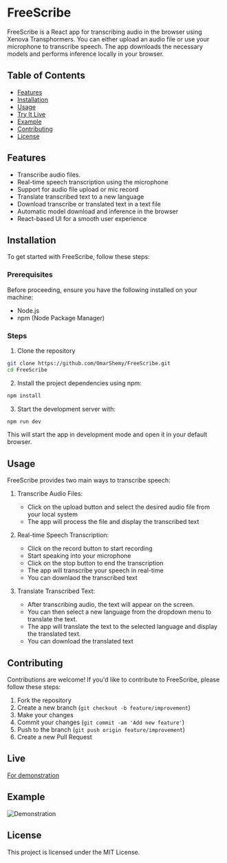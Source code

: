 # FreeScribe

FreeScribe is a React app for transcribing audio in the browser using Xenova Transphormers. You can either upload an audio file or use your microphone to transcribe speech. The app downloads the necessary models and performs inference locally in your browser.

## Table of Contents

- [Features](#features)
- [Installation](#installation)
- [Usage](#usage)
- [Try It Live](#live)
- [Example](#example)
- [Contributing](#contributing)
- [License](#license)

## Features

- Transcribe audio files.
- Real-time speech transcription using the microphone
- Support for audio file upload or mic record
- Translate transcribed text to a new language
- Download transcribe or translated text in a text file
- Automatic model download and inference in the browser
- React-based UI for a smooth user experience

## Installation

To get started with FreeScribe, follow these steps:

### Prerequisites

Before proceeding, ensure you have the following installed on your machine:

- Node.js
- npm (Node Package Manager)

### Steps

1. Clone the repository

```bash
git clone https://github.com/OmarShemy/FreeScribe.git
cd FreeScribe
```

2. Install the project dependencies using npm:

```bash
npm install
```

3. Start the development server with:

```bash
npm run dev
```

This will start the app in development mode and open it in your default browser.

## Usage

FreeScribe provides two main ways to transcribe speech:

1. Transcribe Audio Files:

   - Click on the upload button and select the desired audio file from your local system
   - The app will process the file and display the transcribed text

2. Real-time Speech Transcription:

   - Click on the record button to start recording
   - Start speaking into your microphone
   - Click on the stop button to end the transcription
   - The app will transcribe your speech in real-time
   - You can downlaod the transcribed text

3. Translate Transcribed Text:

   - After transcribing audio, the text will appear on the screen.
   - You can then select a new language from the dropdown menu to translate the text.
   - The app will translate the text to the selected language and display the translated text.
   - You can download the translated text

## Contributing

Contributions are welcome! If you'd like to contribute to FreeScribe, please follow these steps:

1. Fork the repository
2. Create a new branch (`git checkout -b feature/improvement`)
3. Make your changes
4. Commit your changes (`git commit -am 'Add new feature'`)
5. Push to the branch (`git push origin feature/improvement`)
6. Create a new Pull Request

## Live

[For demonstration](https://the-tran-scriber.vercel.app)

## Example

![Demonstration](https://i.imgur.com/sKefEon.png)

## License

This project is licensed under the MIT License.
